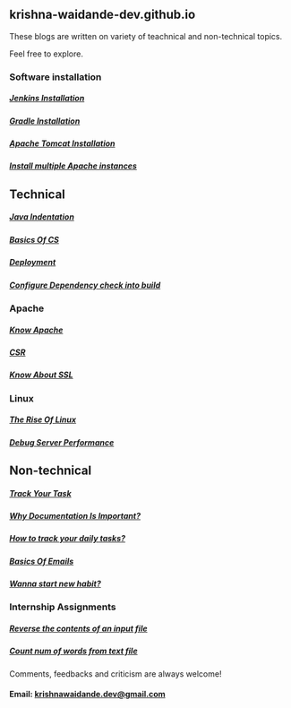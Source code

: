 ## krishna-waidande-dev.github.io

These blogs are written on variety of teachnical and non-technical topics.

Feel free to explore.

### Software installation

##### [Jenkins Installation](https://krishna-waidande-dev.github.io/Jenkins)
##### [Gradle Installation](https://krishna-waidande-dev.github.io/gradle)
##### [Apache Tomcat Installation](https://krishna-waidande-dev.github.io/tomcat)
##### [Install multiple Apache instances](https://krishna-waidande-dev.github.io/Multiple_Apache)

## Technical

##### [Java Indentation](https://krishna-waidande-dev.github.io/JavaIndentation)
##### [Basics Of CS](https://krishna-waidande-dev.github.io/cs_basic)
##### [Deployment](https://krishna-waidande-dev.github.io/Deployment)
##### [Configure Dependency check into build](https://krishna-waidande-dev.github.io/dependencycheck)

### Apache

##### [Know Apache](https://krishna-waidande-dev.github.io/Apache)
##### [CSR](https://krishna-waidande-dev.github.io/CSR)
##### [Know About SSL](https://krishna-waidande-dev.github.io/SSL_working)

### Linux

##### [The Rise Of Linux](https://krishna-waidande-dev.github.io/know_linux)
##### [Debug Server Performance](https://krishna-waidande-dev.github.io/system_statistic)

## Non-technical

##### [Track Your Task](https://krishna-waidande-dev.github.io/trello)
##### [Why Documentation Is Important?](https://krishna-waidande-dev.github.io/document)
##### [How to track your daily tasks?](https://krishna-waidande-dev.github.io/trello)
##### [Basics Of Emails](https://krishna-waidande-dev.github.io/Email)
##### [Wanna start new habit?](https://krishna-waidande-dev.github.io/habit)

### Internship Assignments

##### [Reverse the contents of an input file](https://krishna-waidande-dev.github.io/Assignment1)
##### [Count num of words from text file](https://krishna-waidande-dev.github.io/Assignment2)

Comments, feedbacks and criticism are always welcome!

#### Email: krishnawaidande.dev@gmail.com
